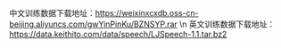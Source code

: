 中文训练数据下载地址：https://weixinxcxdb.oss-cn-beijing.aliyuncs.com/gwYinPinKu/BZNSYP.rar \n
英文训练数据下载地址：https://data.keithito.com/data/speech/LJSpeech-1.1.tar.bz2
